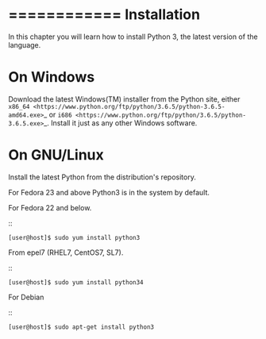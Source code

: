 

============
Installation
============

In this chapter you will learn how to install Python 3, the latest version of the language.


On Windows
==========

Download the latest Windows(TM) installer from the Python site, either `x86_64
<https://www.python.org/ftp/python/3.6.5/python-3.6.5-amd64.exe>`_ or `i686
<https://www.python.org/ftp/python/3.6.5/python-3.6.5.exe>`_. Install it just
as any other Windows software.

On GNU/Linux
============

Install the latest Python from the distribution's repository.

For Fedora 23 and above Python3 is in the system by default.


For Fedora 22 and below.

::

    [user@host]$ sudo yum install python3

From epel7 (RHEL7, CentOS7, SL7).

::

    [user@host]$ sudo yum install python34

For Debian

::

    [user@host]$ sudo apt-get install python3


